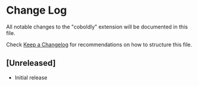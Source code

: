 # Change Log

All notable changes to the "coboldly" extension will be documented in this file.

Check [Keep a Changelog](http://keepachangelog.com/) for recommendations on how to structure this file.

## [Unreleased]

- Initial release